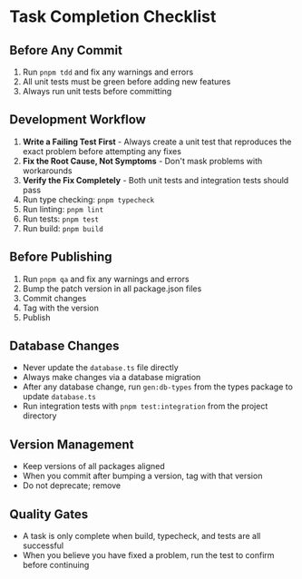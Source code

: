 # Task Completion Checklist

## Before Any Commit
1. Run `pnpm tdd` and fix any warnings and errors
2. All unit tests must be green before adding new features
3. Always run unit tests before committing

## Development Workflow
1. **Write a Failing Test First** - Always create a unit test that reproduces the exact problem before attempting any fixes
2. **Fix the Root Cause, Not Symptoms** - Don't mask problems with workarounds
3. **Verify the Fix Completely** - Both unit tests and integration tests should pass
4. Run type checking: `pnpm typecheck`
5. Run linting: `pnpm lint`  
6. Run tests: `pnpm test`
7. Run build: `pnpm build`

## Before Publishing
1. Run `pnpm qa` and fix any warnings and errors
2. Bump the patch version in all package.json files
3. Commit changes
4. Tag with the version
5. Publish

## Database Changes
- Never update the `database.ts` file directly
- Always make changes via a database migration
- After any database change, run `gen:db-types` from the types package to update `database.ts`
- Run integration tests with `pnpm test:integration` from the project directory

## Version Management
- Keep versions of all packages aligned
- When you commit after bumping a version, tag with that version
- Do not deprecate; remove

## Quality Gates
- A task is only complete when build, typecheck, and tests are all successful
- When you believe you have fixed a problem, run the test to confirm before continuing